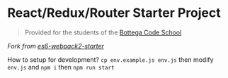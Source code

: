 # React/Redux/Router Starter Project

> Provided for the students of the [Bottega Code School](https://bottega.tech/)

*Fork from [es6-webpack2-starter](https://github.com/micooz/es6-webpack2-starter)*

How to setup for development?
`cp env.example.js env.js`
then modify `env.js`
and `npm i`
then `npm run start`